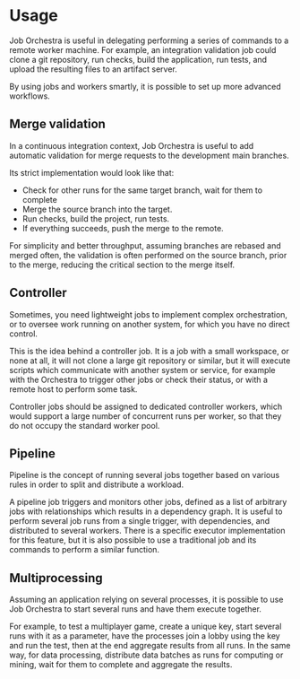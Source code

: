 # Usage

Job Orchestra is useful in delegating performing a series of commands to a remote worker machine. For example, an integration validation job could clone a git repository, run checks, build the application, run tests, and upload the resulting files to an artifact server.

By using jobs and workers smartly, it is possible to set up more advanced workflows.


## Merge validation

In a continuous integration context, Job Orchestra is useful to add automatic validation for merge requests to the development main branches.

Its strict implementation would look like that:
* Check for other runs for the same target branch, wait for them to complete
* Merge the source branch into the target.
* Run checks, build the project, run tests.
* If everything succeeds, push the merge to the remote.

For simplicity and better throughput, assuming branches are rebased and merged often, the validation is often performed on the source branch, prior to the merge, reducing the critical section to the merge itself.


## Controller

Sometimes, you need lightweight jobs to implement complex orchestration, or to oversee work running on another system, for which you have no direct control.

This is the idea behind a controller job. It is a job with a small workspace, or none at all, it will not clone a large git repository or similar, but it will execute scripts which communicate with another system or service, for example with the Orchestra to trigger other jobs or check their status, or with a remote host to perform some task.

Controller jobs should be assigned to dedicated controller workers, which would support a large number of concurrent runs per worker, so that they do not occupy the standard worker pool.


## Pipeline

Pipeline is the concept of running several jobs together based on various rules in order to split and distribute a workload.

A pipeline job triggers and monitors other jobs, defined as a list of arbitrary jobs with relationships which results in a dependency graph. It is useful to perform several job runs from a single trigger, with dependencies, and distributed to several workers. There is a specific executor implementation for this feature, but it is also possible to use a traditional job and its commands to perform a similar function.


## Multiprocessing

Assuming an application relying on several processes, it is possible to use Job Orchestra to start several runs and have them execute together.

For example, to test a multiplayer game, create a unique key, start several runs with it as a parameter, have the processes join a lobby using the key and run the test, then at the end aggregate results from all runs.
In the same way, for data processing, distribute data batches as runs for computing or mining, wait for them to complete and aggregate the results.

